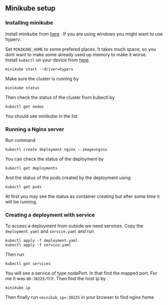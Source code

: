 ## Minikube setup

### Installing minikube
Install minikube from [here](https://minikube.sigs.k8s.io/docs/start/) . If you are using windows you might want to use hyperv. 

Set `MINIKUBE_HOME` to some prefered places. It takes much space, so you dont want to make some already used up memory to make it worse.  
Install `kubectl` on your device from [here](https://kubernetes.io/docs/tasks/tools/).
```
minikube start --driver=hyperv
```
Make sure the cluster is running by 
```
minikube status
```

 Then check the status of the cluster from kubectl by
 ```
 kubectl get nodes
 ```
 You should see minikube in the list.

### Running a Nginx server

Run command 
```
kubectl create deployment nginx --image=nginx
```
You can check the status of the deployment by
```
kubectl get deployments
```
And the status of the pods created by the deployment using
```
kubectl get pods
```
At first you may see the status as container creating but after some time it will be running.

### Creating a deployment with service
To access a deployment from outside we need services. Copy the `deployment.yaml` and `service.yaml` and run
```
kubectl apply -f deployment.yaml
kubectl apply -f service.yaml
```
Then run 
```
kubectl get services
```
You will see a service of type nodePort. In that find the mapped port. For me it was `80:30225/TCP`. Then find the host ip by
```
minikube ip
```
Then finally run `<minikub_ip>:30225` in your browser to find nginx home